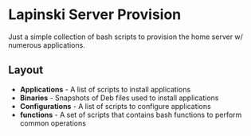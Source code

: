 # Lapinski Server Provision

Just a simple collection of bash scripts to provision the home server w/ numerous applications.

## Layout
 * **Applications** - A list of scripts to install applications
 * **Binaries** - Snapshots of Deb files used to install applications 
 * **Configurations** - A list of scripts to configure applications
 * **functions** - A set of scripts that contains bash functions to perform common operations
